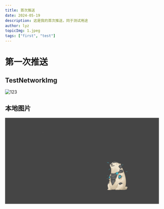 ```yaml
---
title: 首次推送
date: 2024-05-19
description: 这是我的首次推送，同于测试用途
author: lyz
topicImg: 1.jpeg
tags: ["first", "test"]
---
```

# 第一次推送

## TestNetworkImg

![123](https://random.imagecdn.app/500/300)

## 本地图片

![](img/1.png)
